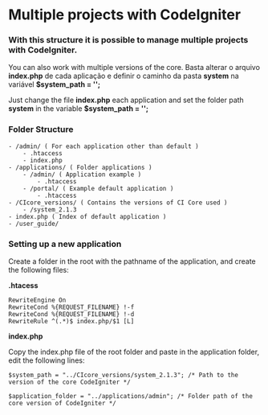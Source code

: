 Multiple projects with CodeIgniter
================

### With this structure it is possible to manage multiple projects with CodeIgniter.

You can also work with multiple versions of the core.
Basta alterar o arquivo **index.php** de cada aplicação e definir o caminho da pasta **system** na variável **$system_path = '';**

Just change the file **index.php** each application and set the folder path **system** in the variable **$system_path = '';**

### Folder Structure

	- /admin/ ( For each application other than default )
		- .htaccess
		- index.php
	- /applications/ ( Folder applications )
		- /admin/ ( Application example )
			- .htaccess
		- /portal/ ( Example default application )
			- .htaccess
	- /CIcore_versions/ ( Contains the versions of CI Core used )
		- /system_2.1.3
	- index.php ( Index of default application )
	- /user_guide/


### Setting up a new application

Create a folder in the root with the pathname of the application, and create the following files:

**.htacess**


	RewriteEngine On
	RewriteCond %{REQUEST_FILENAME} !-f
	RewriteCond %{REQUEST_FILENAME} !-d
	RewriteRule ^(.*)$ index.php/$1 [L]


**index.php**

Copy the index.php file of the root folder and paste in the application folder, edit the following lines:


	$system_path = "../CIcore_versions/system_2.1.3"; /* Path to the version of the core CodeIgniter */

	$application_folder = "../applications/admin"; /* Folder path of the core version of CodeIgniter */

